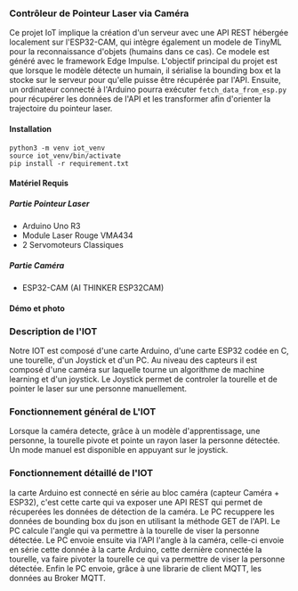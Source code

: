 ### Contrôleur de Pointeur Laser via Caméra

Ce projet IoT implique la création d'un serveur avec une API REST hébergée localement sur l'ESP32-CAM, qui intègre également un modele de TinyML pour la reconnaissance d'objets (humains dans ce cas). Ce modele est généré avec le framework Edge Impulse. L'objectif principal du projet est que lorsque le modèle détecte un humain, il sérialise la bounding box et la stocke sur le serveur pour qu'elle puisse être récupérée par l'API. Ensuite, un ordinateur connecté à l'Arduino pourra exécuter `fetch_data_from_esp.py` pour récupérer les données de l'API et les transformer afin d'orienter la trajectoire du pointeur laser.

#### Installation

```shell
python3 -m venv iot_venv
source iot_venv/bin/activate
pip install -r requirement.txt
```

#### Matériel Requis

##### Partie Pointeur Laser
- Arduino Uno R3
- Module Laser Rouge VMA434
- 2 Servomoteurs Classiques

##### Partie Caméra
- ESP32-CAM (AI THINKER ESP32CAM)

#### Démo et photo



### Description de l'IOT 
Notre IOT est composé d'une carte Arduino, d'une carte ESP32 codée en C, une tourelle, d'un Joystick et d'un PC. Au niveau des capteurs il est composé d'une caméra sur laquelle tourne un algorithme de machine learning et d'un joystick. 
Le Joystick permet de controler la tourelle et de pointer le laser sur une personne manuellement. 

### Fonctionnement général de L'IOT
Lorsque la caméra detecte, grâce à un modèle d'apprentissage, une personne, la tourelle pivote et pointe un rayon laser la personne détectée. Un mode manuel est disponible en appuyant sur le joystick.

### Fonctionnement détaillé de l'IOT
la carte Arduino est connecté en série au bloc caméra (capteur Caméra + ESP32), c'est cette carte qui va exposer une API REST qui permet de récuperées les données de détection de la caméra.
Le PC recuppere les données de bounding box du json en utilisant la méthode GET de l'API. Le PC calcule l'angle qui va permettre à la tourelle de viser la personne détectée.
Le PC envoie ensuite via l'API l'angle à la caméra, celle-ci envoie en série cette donnée à la carte Arduino, cette dernière connectée la tourelle, va faire pivoter la tourelle ce qui va permettre de viser la personne détectée. 
Enfin le PC envoie, grâce à une librarie de client MQTT, les données au Broker MQTT. 








